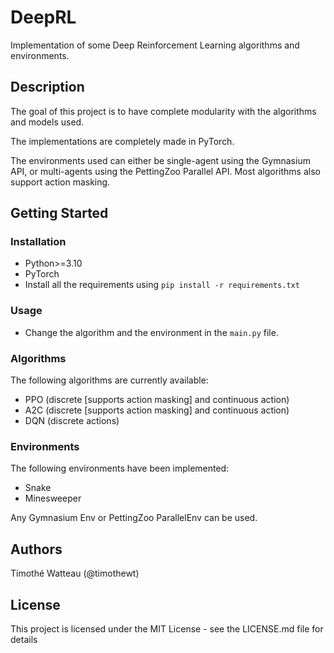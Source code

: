# DeepRL

Implementation of some Deep Reinforcement Learning algorithms and environments.

## Description

The goal of this project is to have complete modularity with the algorithms and models used.

The implementations are completely made in PyTorch. 

The environments used can either be single-agent using the Gymnasium
API, or multi-agents using the PettingZoo Parallel API. Most algorithms also support action masking.

## Getting Started

### Installation

* Python>=3.10
* PyTorch
* Install all the requirements using `pip install -r requirements.txt`

### Usage

* Change the algorithm and the environment in the `main.py` file.

### Algorithms

The following algorithms are currently available:
* PPO (discrete [supports action masking] and continuous action)
* A2C (discrete [supports action masking] and continuous action)
* DQN (discrete actions)

### Environments

The following environments have been implemented:
* Snake
* Minesweeper

Any Gymnasium Env or PettingZoo ParallelEnv can be used.

## Authors

Timothé Watteau (@timothewt)

## License

This project is licensed under the MIT License - see the LICENSE.md file for details
